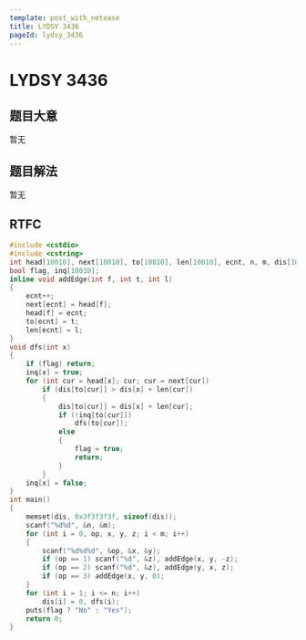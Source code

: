 ```yaml
---
template: post_with_netease
title: LYDSY 3436
pageId: lydsy_3436
---
```


# LYDSY 3436
<span id="poem"></span><script>$(function(){$.ajax('/api/poem?rnd='+Date.now()+Math.random()).done(function(data){$('#poem').text(data);});});</script>
## 题目大意
暂无

## 题目解法
暂无

## RTFC

```cpp
#include <cstdio>
#include <cstring>
int head[10010], next[10010], to[10010], len[10010], ecnt, n, m, dis[10010];
bool flag, inq[10010];
inline void addEdge(int f, int t, int l)
{
    ecnt++;
    next[ecnt] = head[f];
    head[f] = ecnt;
    to[ecnt] = t;
    len[ecnt] = l;
}
void dfs(int x)
{
    if (flag) return;
    inq[x] = true;
    for (int cur = head[x]; cur; cur = next[cur])
        if (dis[to[cur]] > dis[x] + len[cur])
        {
            dis[to[cur]] = dis[x] + len[cur];
            if (!inq[to[cur]])
                dfs(to[cur]);
            else
            {
                flag = true;
                return;
            }
        }
    inq[x] = false;
}
int main()
{
    memset(dis, 0x3f3f3f3f, sizeof(dis));
    scanf("%d%d", &n, &m);
    for (int i = 0, op, x, y, z; i < m; i++)
    {
        scanf("%d%d%d", &op, &x, &y);
        if (op == 1) scanf("%d", &z), addEdge(x, y, -z);
        if (op == 2) scanf("%d", &z), addEdge(y, x, z);
        if (op == 3) addEdge(x, y, 0);
    }
    for (int i = 1; i <= n; i++)
        dis[i] = 0, dfs(i);
    puts(flag ? "No" : "Yes");
    return 0;
}
```
<div id="__comment"></div>
